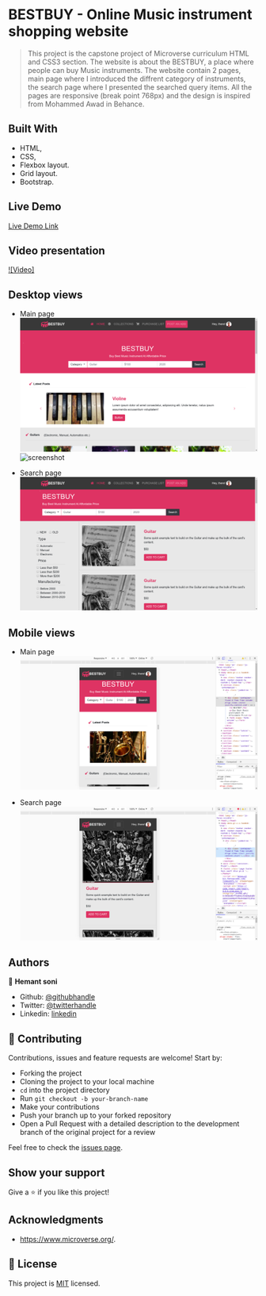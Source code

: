 # BESTBUY - Online Music instrument shopping website

> This project is the capstone project of Microverse curriculum HTML and CSS3 section. The website is about the BESTBUY, a place where people can buy Music instruments. The website contain 2 pages, main page where I introduced the diffrent category of instruments, the search page where I presented the searched query items. All the pages are responsive (break point 768px) and the design is inspired from Mohammed Awad in Behance.


## Built With

- HTML,
- CSS,
- Flexbox layout.
- Grid layout.
- Bootstrap.

## Live Demo

[Live Demo Link](https://rawcdn.githack.com/hemant-soni-vst-au4/bestbuy/1be3d8b18600d53bfc25d93e45ee7ab1c57d7122/index.html)


## Video presentation

[![Video]]()

## Desktop views
- Main page
![screenshot](./images/Screenshot1.png) ![screenshot](images/readme-images/2.png)

- Search page
![screenshot](./images/Screenshot2.png)


## Mobile views
- Main page
![screenshot](./images/home.png)

- Search page
![screenshot](./images/search.png)


## Authors

👤 **Hemant soni**

- Github: [@githubhandle](https://github.com/hemant-soni-vst-au4)
- Twitter: [@twitterhandle](https://twitter.com/abdelperez11)
- Linkedin: [linkedin](https://www.linkedin.com/in/hemant-soni-97427b193/)

## 🤝 Contributing

Contributions, issues and feature requests are welcome! Start by:

* Forking the project
* Cloning the project to your local machine
* `cd` into the project directory
* Run `git checkout -b your-branch-name`
* Make your contributions
* Push your branch up to your forked repository
* Open a Pull Request with a detailed description to the development branch of the original project for a review

Feel free to check the [issues page](issues/).

## Show your support

Give a ⭐️ if you like this project!

## Acknowledgments

- https://www.microverse.org/.


## 📝 License

This project is [MIT](lic.url) licensed.